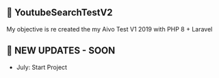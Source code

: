 ## 🚀 YoutubeSearchTestV2
My objective is re created the my Aivo Test V1 2019 with PHP 8 + Laravel

## 🚀 NEW UPDATES - SOON 
- July: Start Project
